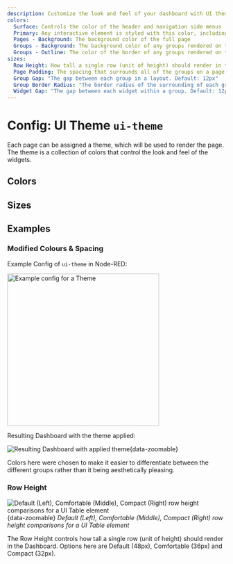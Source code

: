 ```yaml
---
description: Customize the look and feel of your dashboard with UI themes in Node-RED Dashboard 2.0.
colors:
  Surface: Controls the color of the header and navigation side menus
  Primary: Any interactive element is styled with this color, including buttons, sliders and focus state of input fields.
  Pages - Background: The background color of the full page
  Groups - Background: The background color of any groups rendered on the page
  Groups - Outline: The color of the border of any groups rendered on the page
sizes:
  Row Height: How tall a single row (unit of height) should render in the Dashboard. Options here are Default (48px), Comfortable (36px) and Compact (32px).
  Page Padding: The spacing that surrounds all of the groups on a page. Applicable for Grid & Fixed layouts and Notebook layouts where the screen width is narrower than 1024px.</br></br>You can define the padding for each side of the page separately by using <a href="https://www.w3schools.com/css/css_padding.asp#:~:text=Padding%20%2D%20Shorthand%20Property" target="_blank">CSS Shorthand notation</a>
  Group Gap: "The gap between each group in a layout. Default: 12px"
  Group Border Radius: "The border radius of the surrounding of each group on a page. Default: 4px"
  Widget Gap: "The gap between each widget within a group. Default: 12px"
---
```


<script setup>
</script>

# Config: UI Theme `ui-theme`

Each page can be assigned a theme, which will be used to render the page. The theme is a collection of colors that control the look and feel of the widgets.

## Colors

<PropsTable property="colors" :hide-dynamic="true"/>

## Sizes

<PropsTable property="sizes" :hide-dynamic="true"/>

## Examples

### Modified Colours & Spacing

Example Config of `ui-theme` in Node-RED:

<img src="/images/theme-config.png" alt="Example config for a Theme" width="350"/>

Resulting Dashboard with the theme applied:

![Resulting Dashboard with applied theme](/images/theme-example.png "Resulting Dashboard with applied theme"){data-zoomable}

Colors here were chosen to make it easier to differentiate between the different groups rather than it being aesthetically pleasing.

### Row Height

![Default (Left), Comfortable (Middle), Compact (Right) row height comparisons for a UI Table element](/images/node-examples/ui-theme-row-height.png "Default (Left), Comfortable (Middle), Compact (Right) row height comparisons for a UI Table element"){data-zoomable}
_Default (Left), Comfortable (Middle), Compact (Right) row height comparisons for a UI Table element_

The Row Height controls how tall a single row (unit of height) should render in the Dashboard. Options here are Default (48px), Comfortable (36px) and Compact (32px).
